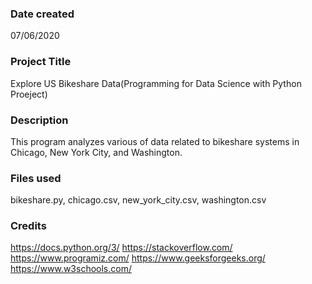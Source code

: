 ### Date created
07/06/2020

### Project Title
Explore US Bikeshare Data(Programming for Data Science  with Python Proeject)


### Description
This program analyzes various of data related to bikeshare systems in Chicago, New York City, and Washington.

### Files used
bikeshare.py, chicago.csv, new_york_city.csv, washington.csv

### Credits
https://docs.python.org/3/
https://stackoverflow.com/
https://www.programiz.com/
https://www.geeksforgeeks.org/
https://www.w3schools.com/

